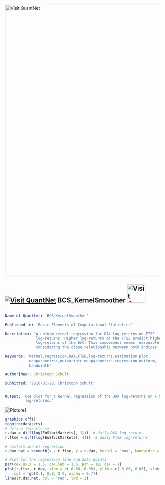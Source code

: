 
[<img src="https://github.com/QuantLet/Styleguide-and-FAQ/blob/master/pictures/banner.png" width="880" alt="Visit QuantNet">](http://quantlet.de/index.php?p=info)

## [<img src="https://github.com/QuantLet/Styleguide-and-Validation-procedure/blob/master/pictures/qloqo.png" alt="Visit QuantNet">](http://quantlet.de/) **BCS_KernelSmoother** [<img src="https://github.com/QuantLet/Styleguide-and-Validation-procedure/blob/master/pictures/QN2.png" width="60" alt="Visit QuantNet 2.0">](http://quantlet.de/d3/ia)

```yaml

Name of Quantlet: 'BCS_KernelSmoother'

Published in: 'Basic Elements of Computational Statistics'

Description: 'A unform kernel regression for DAX log-returns on FTSE
              log-returns. Higher log-retunrs of the FTSE predict higher
              log-returns of the DAX. This comovement seems reasonable
              considering the close relationship between both indices.'

Keywords: 'kernel,regression,DAX,FTSE,log-returns,estimation,plot,
           nonparametric,univariate nonparametric regression,uniform,
           bandwidth'

Author[New]: Christoph Schult

Submitted: '2016-01-28, Christoph Schult'


Output: 'One plot for a kernel regression of the DAX log-returns on FTSE
         log-returns.'
```

![Picture1](BCS_KernelSmoother.png)


```r
graphics.off()
require(datasets)
# define log-returns
r.dax = diff(log(EuStockMarkets[, 1]))  # daily DAX log-returns
r.ftse = diff(log(EuStockMarkets[, 4]))  # daily FTSE log-returns

# uniform kernel regression
r.dax.hat = ksmooth(x = r.ftse, y = r.dax, kernel = "box", bandwidth = 0.001)  # and bandwidth equal to 0.001

# Plot for the regression line and data points
par(cex.axis = 1.5, cex.lab = 1.5, pch = 19, cex = 1)
plot(r.ftse, r.dax, xlim = c(-0.06, 0.06), ylim = c(-0.06, 0.06), xlab = "FTSE log-returns", ylab = "DAX log-returns", 
    col = rgb(0.1, 0.8, 0.9, alpha = 0.7))
lines(r.dax.hat, col = "red", lwd = 2)
```
